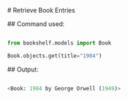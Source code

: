 \# Retrieve Book Entries



\## Command used:

```python

from bookshelf.models import Book

Book.objects.get(title="1984")

```



\## Output:

```python

<Book: 1984 by George Orwell (1949)>

```



